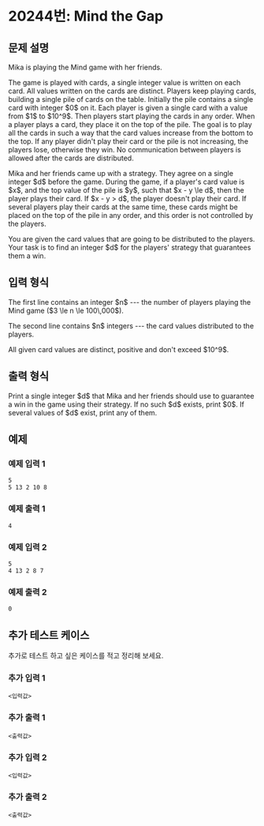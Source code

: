 # 20244번: Mind the Gap

## 문제 설명


<p>Mika is playing the Mind game with her friends.&nbsp;</p>

<p>The game is played with cards, a single integer value is written on each card. All values written on the cards are distinct. Players keep playing cards, building a single pile of cards on the table. Initially the pile contains a single card with integer $0$ on it. Each player is given a single card with a value from $1$ to $10^9$. Then players start playing the cards in any order. When a player plays a card, they place it on the top of the pile. The goal is to play all the cards in such a way that the card values increase from the bottom to the top. If any player didn't play their card or the pile is not increasing, the players lose, otherwise they win. No communication between players is allowed after the cards are distributed.</p>

<p>Mika and her friends came up with a strategy. They agree on a single integer $d$ before the game. During the game, if a player's card value is $x$, and the top value of the pile is $y$, such that $x - y \le d$, then the player plays their card. If $x - y &gt; d$, the player doesn't play their card. If several players play their cards at the same time, these cards might be placed on the top of the pile in any order, and this order is not controlled by the players.</p>

<p>You are given the card values that are going to be distributed to the players. Your task is to find an integer $d$ for the players' strategy that guarantees them a win.</p>



## 입력 형식


<p>The first line contains an integer $n$ --- the number of players playing the Mind game ($3 \le n \le 100\,000$).</p>

<p>The second line contains $n$ integers --- the card values distributed to the players.</p>

<p>All given card values are distinct, positive and don't exceed $10^9$.</p>



## 출력 형식


<p>Print a single integer $d$ that Mika and her friends should use to guarantee a win in the game using their strategy. If no such $d$ exists, print $0$. If several values of $d$ exist, print any of them.</p>



## 예제

### 예제 입력 1

```
5
5 13 2 10 8

```

### 예제 출력 1

```
4

```
          

### 예제 입력 2

```
5
4 13 2 8 7

```

### 예제 출력 2

```
0

```
          




## 추가 테스트 케이스

추가로 테스트 하고 싶은 케이스를 적고 정리해 보세요.

### 추가 입력 1

```
<입력값>
```

### 추가 출력 1

```
<출력값>
```

### 추가 입력 2

```
<입력값>
```

### 추가 출력 2

```
<출력값>
```
  